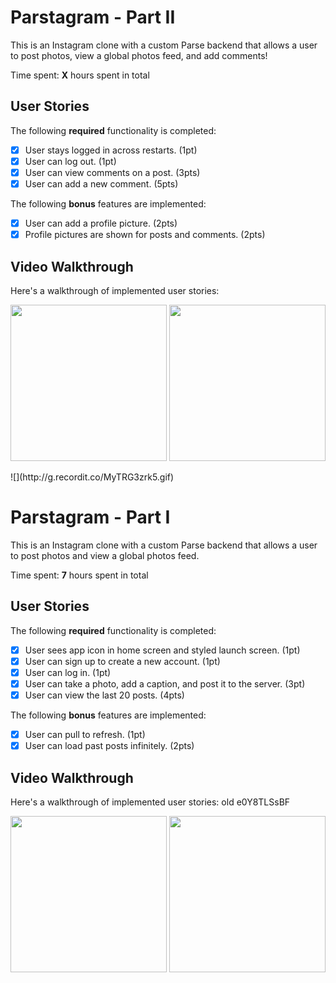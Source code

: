 # Parstagram - Part II

This is an Instagram clone with a custom Parse backend that allows a user to post photos, view a global photos feed, and add comments!

Time spent: **X** hours spent in total

## User Stories

The following **required** functionality is completed:

- [x] User stays logged in across restarts. (1pt)
- [x] User can log out. (1pt)
- [x] User can view comments on a post. (3pts)
- [x] User can add a new comment. (5pts)

The following **bonus** features are implemented:

- [x] User can add a profile picture. (2pts)
- [x] Profile pictures are shown for posts and comments. (2pts)

## Video Walkthrough

Here's a walkthrough of implemented user stories:
<p float="left">  <img src='http://g.recordit.co/MyTRG3zrk5.gif' width='250'/>  <img src='http://g.recordit.co/tVjUtJzwZ2.gif' width='250'/> 
</p>
![](http://g.recordit.co/MyTRG3zrk5.gif)

# Parstagram - Part I

This is an Instagram clone with a custom Parse backend that allows a user to post photos and view a global photos feed.

Time spent: **7** hours spent in total

## User Stories

The following **required** functionality is completed:

- [x] User sees app icon in home screen and styled launch screen. (1pt)
- [x] User can sign up to create a new account. (1pt)
- [x] User can log in. (1pt)
- [x] User can take a photo, add a caption, and post it to the server. (3pt)
- [x] User can view the last 20 posts. (4pts)

The following **bonus** features are implemented:

- [x] User can pull to refresh. (1pt)
- [x] User can load past posts infinitely. (2pts)

## Video Walkthrough

Here's a walkthrough of implemented user stories: old e0Y8TLSsBF

<p float="left"> <img src='http://g.recordit.co/e0Y8TLSsBF.gif' width='250'/>  <img src='http://g.recordit.co/IIuJb5hNat.gif' width='250'/> </p>
